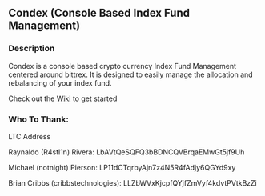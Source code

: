 ## Condex (Console Based Index Fund Management)

### Description
Condex is a console based crypto currency Index Fund Management centered around bittrex. It is designed to easily manage the allocation and rebalancing of your index fund.

Check out the [Wiki](https://github.com/R4stl1n/condex/wiki) to get started

### Who To Thank:

LTC Address

Raynaldo (R4stl1n) Rivera: LbAVtQeSQFQ3bBDNCQVBrqaEMwGt5jf9Uh

Michael (notnight) Pierson: LP11dCTqrbyAjn7z4N5R4fAdjy6QGYd9xy

Brian Cribbs (cribbstechnologies): LLZbWVxKjcpfQYjfZmVyf4kdvtPVtkBzZi
